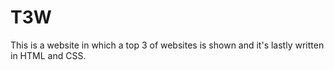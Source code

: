 # T3W
This is a website in which a top 3 of websites is shown and it's lastly written in HTML and CSS.
